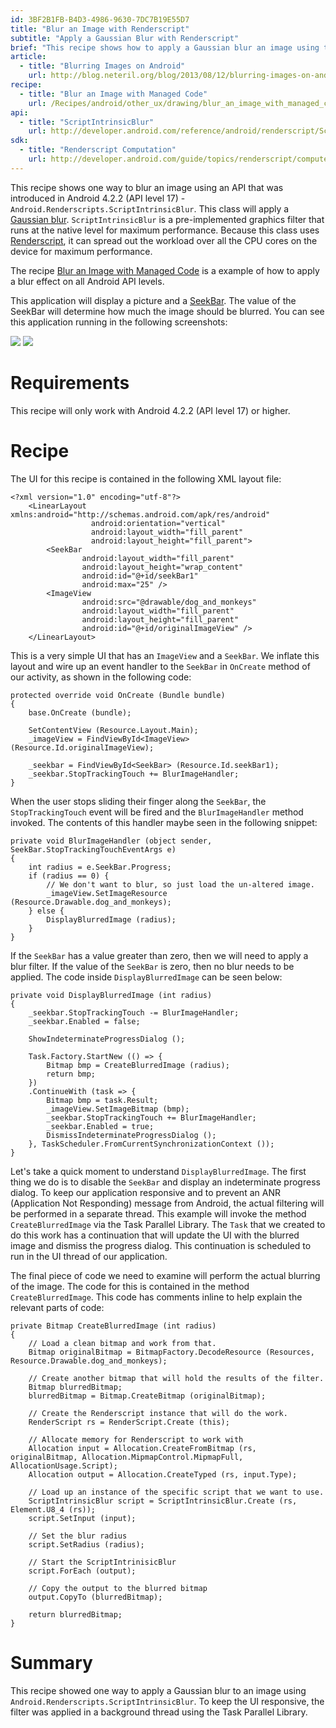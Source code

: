 ```yaml
---
id: 3BF2B1FB-B4D3-4986-9630-7DC7B19E55D7
title: "Blur an Image with Renderscript"
subtitle: "Apply a Gaussian Blur with Renderscript"
brief: "This recipe shows how to apply a Gaussian blur an image using the class Android.Renderscripts.ScriptIntrinsicBlur, which is first available in Android 4.2.2 (API level 17)."
article:
  - title: "Blurring Images on Android" 
    url: http://blog.neteril.org/blog/2013/08/12/blurring-images-on-android/
recipe:
  - title: "Blur an Image with Managed Code" 
    url: /Recipes/android/other_ux/drawing/blur_an_image_with_managed_code/
api:
  - title: "ScriptIntrinsicBlur" 
    url: http://developer.android.com/reference/android/renderscript/ScriptIntrinsicBlur.html
sdk:
  - title: "Renderscript Computation" 
    url: http://developer.android.com/guide/topics/renderscript/compute.html
---
```


This recipe shows one way to blur an image using an API that was introduced in Android 4.2.2 (API level 17) - `Android.Renderscripts.ScriptIntrinsicBlur`. This class will apply a [Gaussian blur](http://en.wikipedia.org/wiki/Gaussian_blur). `ScriptIntrinsicBlur` is a pre-implemented graphics
    filter that runs at the native level for maximum performance. Because this class uses [Renderscript](http://developer.android.com/guide/topics/renderscript/compute.html), it can spread out the
    workload over all the CPU cores on the device for maximum performance.

The recipe [Blur an Image with Managed Code]() is a example of how to apply a blur effect on all Android API levels.

This application will display a picture and a [SeekBar](http://developer.android.com/reference/android/widget/SeekBar.html).
    The value of the <span class="uiitem">SeekBar</span> will determine how much the image should be blurred. You can see
    this application running in the following screenshots:

 ![](Images/image01.png) ![](Images/image03.png)

 <a name="Requirements" class="injected"></a>


# Requirements

This recipe will only work with Android 4.2.2 (API level 17) or higher.

 <a name="Recipe" class="injected"></a>


# Recipe



The UI for this recipe is contained in the following XML layout file:

```
<?xml version="1.0" encoding="utf-8"?>
    <LinearLayout xmlns:android="http://schemas.android.com/apk/res/android"
                  android:orientation="vertical"
                  android:layout_width="fill_parent"
                  android:layout_height="fill_parent">
        <SeekBar
                android:layout_width="fill_parent"
                android:layout_height="wrap_content"
                android:id="@+id/seekBar1"
                android:max="25" />
        <ImageView
                android:src="@drawable/dog_and_monkeys"
                android:layout_width="fill_parent"
                android:layout_height="fill_parent"
                android:id="@+id/originalImageView" />
    </LinearLayout>
```

This is a very simple UI that has an `ImageView` and a `SeekBar`. We inflate this layout and
wire up an event handler to the `SeekBar` in `OnCreate` method of our activity, as shown in the
following code:

```
protected override void OnCreate (Bundle bundle)
{
    base.OnCreate (bundle);

    SetContentView (Resource.Layout.Main);
    _imageView = FindViewById<ImageView> (Resource.Id.originalImageView);

    _seekbar = FindViewById<SeekBar> (Resource.Id.seekBar1);
    _seekbar.StopTrackingTouch += BlurImageHandler;
}
```

When the user stops sliding their finger along the `SeekBar`, the `StopTrackingTouch` event
will be fired and the `BlurImageHandler` method invoked. The contents of this handler maybe seen in the
following snippet:

```
private void BlurImageHandler (object sender, SeekBar.StopTrackingTouchEventArgs e)
{
    int radius = e.SeekBar.Progress;
    if (radius == 0) {
        // We don't want to blur, so just load the un-altered image.
        _imageView.SetImageResource (Resource.Drawable.dog_and_monkeys);
    } else {
        DisplayBlurredImage (radius);
    }
}
```

If the `SeekBar` has a value greater than zero, then we will need to apply a blur filter. If the value
of the `SeekBar` is zero, then no blur needs to be applied. The code inside `DisplayBlurredImage` can be seen below:

```
private void DisplayBlurredImage (int radius)
{
    _seekbar.StopTrackingTouch -= BlurImageHandler;
    _seekbar.Enabled = false;

    ShowIndeterminateProgressDialog ();

    Task.Factory.StartNew (() => {
        Bitmap bmp = CreateBlurredImage (radius);
        return bmp;
    })
    .ContinueWith (task => {
        Bitmap bmp = task.Result;
        _imageView.SetImageBitmap (bmp);
        _seekbar.StopTrackingTouch += BlurImageHandler;
        _seekbar.Enabled = true;
        DismissIndeterminateProgressDialog ();
    }, TaskScheduler.FromCurrentSynchronizationContext ());
}
```

Let's take a quick moment to understand `DisplayBlurredImage`. The first thing we do is to disable
the `SeekBar` and display an indeterminate progress dialog. To keep our application responsive and to
prevent an ANR (Application Not Responding) message from Android, the actual filtering will be performed in a separate
thread. This example will invoke the method `CreateBlurredImage` via the Task Parallel Library. The `Task`
that we created to do this work has a continuation that will update the UI with the blurred image and dismiss the
progress dialog. This continuation is scheduled to run in the UI thread of our application.

The final piece of code we need to examine will perform the actual blurring of the image.  The code for this is contained
in the method `CreateBlurredImage`. This code has comments inline to help explain the relevant parts of code:

```
private Bitmap CreateBlurredImage (int radius)
{
    // Load a clean bitmap and work from that.
    Bitmap originalBitmap = BitmapFactory.DecodeResource (Resources, Resource.Drawable.dog_and_monkeys);

    // Create another bitmap that will hold the results of the filter.
    Bitmap blurredBitmap;
    blurredBitmap = Bitmap.CreateBitmap (originalBitmap);

    // Create the Renderscript instance that will do the work.
    RenderScript rs = RenderScript.Create (this);

    // Allocate memory for Renderscript to work with
    Allocation input = Allocation.CreateFromBitmap (rs, originalBitmap, Allocation.MipmapControl.MipmapFull, AllocationUsage.Script);
    Allocation output = Allocation.CreateTyped (rs, input.Type);

    // Load up an instance of the specific script that we want to use.
    ScriptIntrinsicBlur script = ScriptIntrinsicBlur.Create (rs, Element.U8_4 (rs));
    script.SetInput (input);

    // Set the blur radius
    script.SetRadius (radius);

    // Start the ScriptIntrinisicBlur
    script.ForEach (output);

    // Copy the output to the blurred bitmap
    output.CopyTo (blurredBitmap);

    return blurredBitmap;
}
```



 <a name="Summary" class="injected"></a>


# Summary

This recipe showed one way to apply a Gaussian blur to an image using `Android.Renderscripts.ScriptIntrinsicBlur`.
To keep the UI responsive, the filter was applied in a background thread using the Task Parallel Library.

